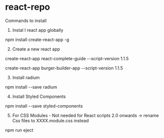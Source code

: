 # react-repo

Commands to install

1. Instal l react app globally

npm install create-react-app -g

2. Create a new react app

create-react-app react-complete-guide --script-version 1.1.5

create-react-app burger-builder-app --script-version 1.1.5

3. Install radium

npm install --save radium

4. Install Styled Components

npm install --save styled-components

5. For CSS Modules - Not needed for React scripts 2.0 onwards -> rename Css files to XXXX.module.css instead

npm run eject